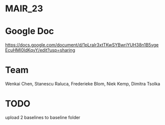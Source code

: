 # MAIR_23

# Google Doc
https://docs.google.com/document/d/1pLralr3xtTKwSYBwriYUH38n1B5vgeEcuHMl0IdKqyY/edit?usp=sharing

# Team
Wenkai Chen, Stanescu Raluca, Frederieke Blom, Niek Kemp, Dimitra Tsolka

# TODO
upload 2 baselines to baseline folder 